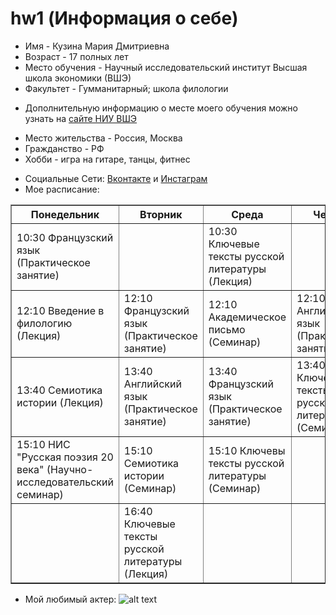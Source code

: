 # hw1 (Информация о себе)
* Имя - Кузина Мария Дмитриевна 
* Возраст - 17 полных лет
* Место обучения - Научный исследовательский институт Высшая школа экономики (ВШЭ)
* Факультет - Гумманитарный; школа филологии
+ Дополнительную информацию о месте моего обучения можно узнать на [сайте НИУ ВШЭ](https://www.hse.ru/ba/philology/)
* Место жительства - Россия, Москва
* Гражданство - РФ
* Хобби - игра на гитаре, танцы, фитнес
+ Социальные Сети: [Вконтакте](https://vk.com/mkd1598) и [Инстаграм](https://www.instagram.com/marie_kkkkkk/)
+ Мое расписание:

<html>
 <head>
  <meta charset="utf-8">
 </head>
 <body>
  <table border="1">
   <tr>
    <th>Понедельник</th>
    <th>Вторник</th>
    <th>Среда</th>
    <th>Четверг</th>
    <th>Пятница</th>
   </tr>
      <tr><td>10:30 Французский язык (Практическое занятие)</td><td></td><td>10:30 Ключевые тексты русской литературы (Лекция)</td><td></td><td>10:30 Цифровая грамотность (Лекция)</td></tr>
   <tr><td>12:10 Введение в филологию (Лекция)</td><td>12:10 Французский язык (Практическое занятие)</td><td>12:10 Академическое письмо (Семинар)</td><td>12:10 Английский язык (Практическое занятие)</td><td>12:10 Введение в филологию (Семинар)</td></tr>
   <tr><td>13:40 Семиотика истории (Лекция)</td><td>13:40 Английский язык (Практическое занятие)</td><td>13:40 Французский язык (Практическое занятие)</td><td>13:40 Ключевые тексты русской литературы (Семинар)</td><td>13:40 Цифровая грамотность (Семинар)</td></tr>
   <tr><td>15:10 НИС "Русская поэзия 20 века" (Научно-исследовательский семинар)</td><td>15:10 Семиотика истории (Семинар)</td><td>15:10 Ключевы тексты русской литературы (Семинар)</td><td></td><td></td></tr>
   <tr><td></td><td>16:40 Ключевые тексты русской литературы (Лекция)</td><td></td><td></td></tr>
  </table>
 </body>
</html>

 
 * Мой любимый актер:
![alt text]( http://7wallpapers.net/wp-content/uploads/7_Marlon-Brando.jpg "Комм"  )
